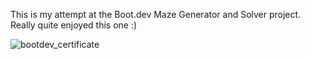 This is my attempt at the Boot.dev Maze Generator and Solver project. Really quite enjoyed this one :)

![bootdev_certificate](https://github.com/user-attachments/assets/9fdc1556-5e08-42cd-8cb0-c6e8e60d922b)
